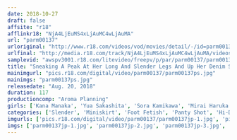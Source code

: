 ```yaml
---
date: 2018-10-27
draft: false
affsite: "r18"
afflinkr18: "NjA4LjEuMS4xLjAuMC4wLjAuMA"
url: "parm00137"
urloriginal: "http://www.r18.com/videos/vod/movies/detail/-/id=parm00137"
urlfinal: "http://media.r18.com/track/NjA4LjEuMS4xLjAuMC4wLjAuMA/videos/vod/movies/detail/-/id=parm00137"
samplevid: "awspv3001.r18.com/litevideo/freepv/p/par/parm00137/parm00137_dmb_w.mp4"
title: "Sneaking A Peak At Her Long And Slender Legs And Up Her Denim Skirt At Her Panties"
mainimgurl: "pics.r18.com/digital/video/parm00137/parm00137ps.jpg"
mainimgs: "parm00137ps.jpg"
releasedate: "Aug. 20, 2018"
duration: 117
productioncomp: "Aroma Planning"
girls: ['Kana Manaka', 'Yua Sakashita', 'Sora Kamikawa', 'Mirai Haruka', 'Himari Konomi', 'Satsuki Shiina']
categories: ['Slender', 'Miniskirt', 'Foot Fetish', 'Panty Shot', 'Hi-Def']
imgurls: ['pics.r18.com/digital/video/parm00137/parm00137jp-1.jpg', 'pics.r18.com/digital/video/parm00137/parm00137jp-2.jpg', 'pics.r18.com/digital/video/parm00137/parm00137jp-3.jpg', 'pics.r18.com/digital/video/parm00137/parm00137jp-4.jpg', 'pics.r18.com/digital/video/parm00137/parm00137jp-5.jpg', 'pics.r18.com/digital/video/parm00137/parm00137jp-6.jpg', 'pics.r18.com/digital/video/parm00137/parm00137jp-7.jpg', 'pics.r18.com/digital/video/parm00137/parm00137jp-8.jpg', 'pics.r18.com/digital/video/parm00137/parm00137jp-9.jpg', 'pics.r18.com/digital/video/parm00137/parm00137jp-10.jpg', 'pics.r18.com/digital/video/parm00137/parm00137jp-11.jpg', 'pics.r18.com/digital/video/parm00137/parm00137jp-12.jpg', 'pics.r18.com/digital/video/parm00137/parm00137jp-13.jpg', 'pics.r18.com/digital/video/parm00137/parm00137jp-14.jpg', 'pics.r18.com/digital/video/parm00137/parm00137jp-15.jpg', 'pics.r18.com/digital/video/parm00137/parm00137jp-16.jpg', 'pics.r18.com/digital/video/parm00137/parm00137jp-17.jpg', 'pics.r18.com/digital/video/parm00137/parm00137jp-18.jpg', 'pics.r18.com/digital/video/parm00137/parm00137jp-19.jpg', 'pics.r18.com/digital/video/parm00137/parm00137jp-20.jpg']
imgs: ['parm00137jp-1.jpg', 'parm00137jp-2.jpg', 'parm00137jp-3.jpg', 'parm00137jp-4.jpg', 'parm00137jp-5.jpg', 'parm00137jp-6.jpg', 'parm00137jp-7.jpg', 'parm00137jp-8.jpg', 'parm00137jp-9.jpg', 'parm00137jp-10.jpg', 'parm00137jp-11.jpg', 'parm00137jp-12.jpg', 'parm00137jp-13.jpg', 'parm00137jp-14.jpg', 'parm00137jp-15.jpg', 'parm00137jp-16.jpg', 'parm00137jp-17.jpg', 'parm00137jp-18.jpg', 'parm00137jp-19.jpg', 'parm00137jp-20.jpg']
---
```

